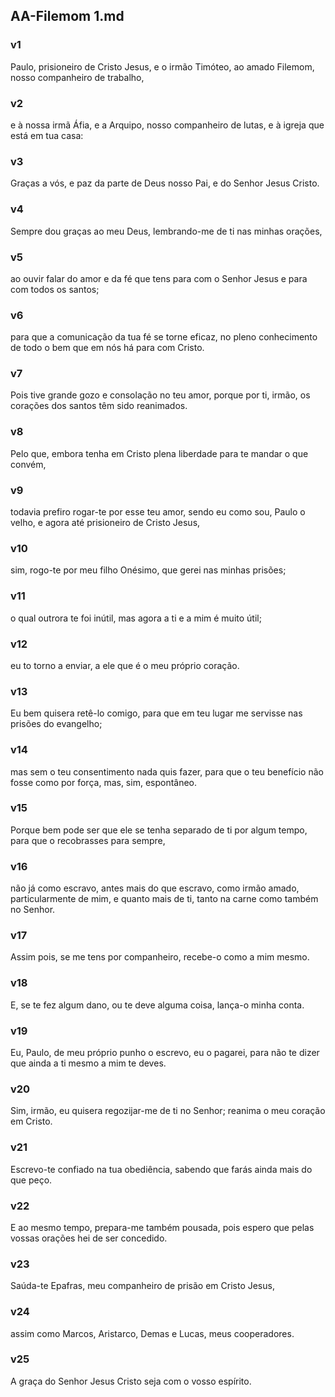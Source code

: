 ## AA-Filemom 1.md
### v1
 Paulo, prisioneiro de Cristo Jesus, e o irmão Timóteo, ao amado Filemom, nosso companheiro de trabalho,
### v2
 e à nossa irmã Áfia, e a Arquipo, nosso companheiro de lutas, e à igreja que está em tua casa:
### v3
 Graças a vós, e paz da parte de Deus nosso Pai, e do Senhor Jesus Cristo.
### v4
 Sempre dou graças ao meu Deus, lembrando-me de ti nas minhas orações,
### v5
 ao ouvir falar do amor e da fé que tens para com o Senhor Jesus e para com todos os santos;
### v6
 para que a comunicação da tua fé se torne eficaz, no pleno conhecimento de todo o bem que em nós há para com Cristo.
### v7
 Pois tive grande gozo e consolação no teu amor, porque por ti, irmão, os corações dos santos têm sido reanimados.
### v8
 Pelo que, embora tenha em Cristo plena liberdade para te mandar o que convém,
### v9
 todavia prefiro rogar-te por esse teu amor, sendo eu como sou, Paulo o velho, e agora até prisioneiro de Cristo Jesus,
### v10
 sim, rogo-te por meu filho Onésimo, que gerei nas minhas prisões;
### v11
 o qual outrora te foi inútil, mas agora a ti e a mim é muito útil;
### v12
 eu to torno a enviar, a ele que é o meu próprio coração.
### v13
 Eu bem quisera retê-lo comigo, para que em teu lugar me servisse nas prisões do evangelho;
### v14
 mas sem o teu consentimento nada quis fazer, para que o teu benefício não fosse como por força, mas, sim, espontâneo.
### v15
 Porque bem pode ser que ele se tenha separado de ti por algum tempo, para que o recobrasses para sempre,
### v16
 não já como escravo, antes mais do que escravo, como irmão amado, particularmente de mim, e quanto mais de ti, tanto na carne como também no Senhor.
### v17
 Assim pois, se me tens por companheiro, recebe-o como a mim mesmo.
### v18
 E, se te fez algum dano, ou te deve alguma coisa, lança-o minha conta.
### v19
 Eu, Paulo, de meu próprio punho o escrevo, eu o pagarei, para não te dizer que ainda a ti mesmo a mim te deves.
### v20
 Sim, irmão, eu quisera regozijar-me de ti no Senhor; reanima o meu coração em Cristo.
### v21
 Escrevo-te confiado na tua obediência, sabendo que farás ainda mais do que peço.
### v22
 E ao mesmo tempo, prepara-me também pousada, pois espero que pelas vossas orações hei de ser concedido.
### v23
 Saúda-te Epafras, meu companheiro de prisão em Cristo Jesus,
### v24
 assim como Marcos, Aristarco, Demas e Lucas, meus cooperadores.
### v25
 A graça do Senhor Jesus Cristo seja com o vosso espírito.
